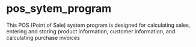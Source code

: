 # pos_sytem_program
This POS (Point of Sale) system program is designed for calculating sales, entering and storing product information, customer information, and calculating purchase invoices
